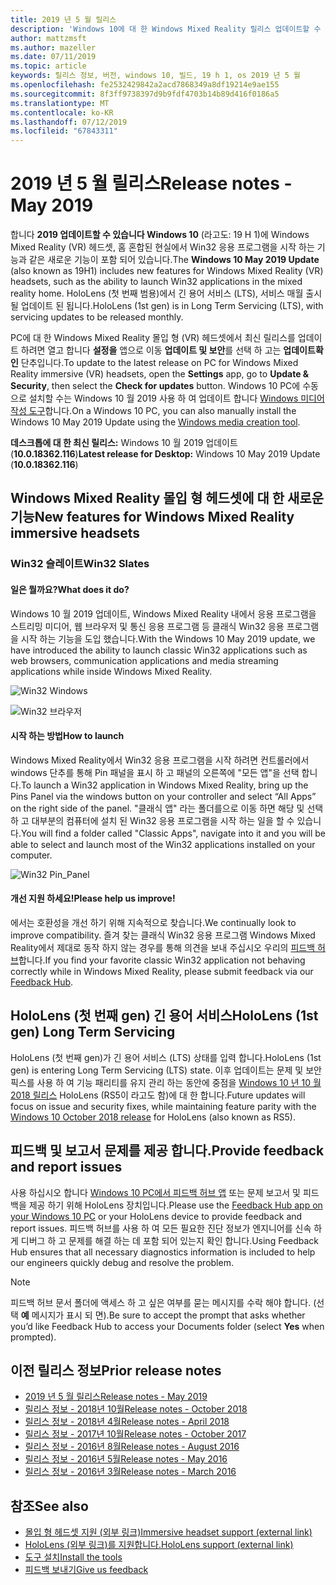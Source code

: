 ```yaml
---
title: 2019 년 5 월 릴리스
description: 'Windows 10에 대 한 Windows Mixed Reality 릴리스 업데이트할 수 있습니다 2019 (라고도: 19 H 1).'
author: mattzmsft
ms.author: mazeller
ms.date: 07/11/2019
ms.topic: article
keywords: 릴리스 정보, 버전, windows 10, 빌드, 19 h 1, os 2019 년 5 월
ms.openlocfilehash: fe2532429842a2acd7868349a8df19214e9ae155
ms.sourcegitcommit: 8f3ff9738397d9b9fdf4703b14b89d416f0186a5
ms.translationtype: MT
ms.contentlocale: ko-KR
ms.lasthandoff: 07/12/2019
ms.locfileid: "67843311"
---
```

# <a name="release-notes---may-2019"></a><span data-ttu-id="d8709-104">2019 년 5 월 릴리스</span><span class="sxs-lookup"><span data-stu-id="d8709-104">Release notes - May 2019</span></span>

<span data-ttu-id="d8709-105">합니다 **2019 업데이트할 수 있습니다 Windows 10** (라고도: 19 H 1)에 Windows Mixed Reality (VR) 헤드셋, 홈 혼합된 현실에서 Win32 응용 프로그램을 시작 하는 기능과 같은 새로운 기능이 포함 되어 있습니다.</span><span class="sxs-lookup"><span data-stu-id="d8709-105">The **Windows 10 May 2019 Update** (also known as 19H1) includes new features for Windows Mixed Reality (VR) headsets, such as the ability to launch Win32 applications in the mixed reality home.</span></span> <span data-ttu-id="d8709-106">HoloLens (첫 번째 범용)에서 긴 용어 서비스 (LTS), 서비스 매월 출시 될 업데이트 된 됩니다.</span><span class="sxs-lookup"><span data-stu-id="d8709-106">HoloLens (1st gen) is in Long Term Servicing (LTS), with servicing updates to be released monthly.</span></span>

<span data-ttu-id="d8709-107">PC에 대 한 Windows Mixed Reality 몰입 형 (VR) 헤드셋에서 최신 릴리스를 업데이트 하려면 열고 합니다 **설정을** 앱으로 이동 **업데이트 및 보안**를 선택 하 고는 **업데이트확인** 단추입니다.</span><span class="sxs-lookup"><span data-stu-id="d8709-107">To update to the latest release on PC for Windows Mixed Reality immersive (VR) headsets, open the **Settings** app, go to **Update & Security**, then select the **Check for updates** button.</span></span> <span data-ttu-id="d8709-108">Windows 10 PC에 수동으로 설치할 수는 Windows 10 월 2019 사용 하 여 업데이트 합니다 [Windows 미디어 작성 도구](https://www.microsoft.com/software-download/windows10)합니다.</span><span class="sxs-lookup"><span data-stu-id="d8709-108">On a Windows 10 PC, you can also manually install the Windows 10 May 2019 Update using the [Windows media creation tool](https://www.microsoft.com/software-download/windows10).</span></span>

<span data-ttu-id="d8709-109">**데스크톱에 대 한 최신 릴리스:** Windows 10 월 2019 업데이트 (**10.0.18362.116**)</span><span class="sxs-lookup"><span data-stu-id="d8709-109">**Latest release for Desktop:** Windows 10 May 2019 Update (**10.0.18362.116**)</span></span><br>

## <a name="new-features-for-windows-mixed-reality-immersive-headsets"></a><span data-ttu-id="d8709-110">Windows Mixed Reality 몰입 형 헤드셋에 대 한 새로운 기능</span><span class="sxs-lookup"><span data-stu-id="d8709-110">New features for Windows Mixed Reality immersive headsets</span></span>

### <a name="win32-slates"></a><span data-ttu-id="d8709-111">Win32 슬레이트</span><span class="sxs-lookup"><span data-stu-id="d8709-111">Win32 Slates</span></span>

#### <a name="what-does-it-do"></a><span data-ttu-id="d8709-112">일은 뭘까요?</span><span class="sxs-lookup"><span data-stu-id="d8709-112">What does it do?</span></span> 
<span data-ttu-id="d8709-113">Windows 10 월 2019 업데이트, Windows Mixed Reality 내에서 응용 프로그램을 스트리밍 미디어, 웹 브라우저 및 통신 응용 프로그램 등 클래식 Win32 응용 프로그램을 시작 하는 기능을 도입 했습니다.</span><span class="sxs-lookup"><span data-stu-id="d8709-113">With the Windows 10 May 2019 update, we have introduced the ability to launch classic Win32 applications such as web browsers, communication applications and media streaming applications while inside Windows Mixed Reality.</span></span> 

![Win32 Windows](images/mr-win32-slates-1.png)

![Win32 브라우저](images/mr-win32-slates-2.png)

#### <a name="how-to-launch"></a><span data-ttu-id="d8709-116">시작 하는 방법</span><span class="sxs-lookup"><span data-stu-id="d8709-116">How to launch</span></span>
<span data-ttu-id="d8709-117">Windows Mixed Reality에서 Win32 응용 프로그램을 시작 하려면 컨트롤러에서 windows 단추를 통해 Pin 패널을 표시 하 고 패널의 오른쪽에 "모든 앱"을 선택 합니다.</span><span class="sxs-lookup"><span data-stu-id="d8709-117">To launch a Win32 application in Windows Mixed Reality, bring up the Pins Panel via the windows button on your controller and select “All Apps” on the right side of the panel.</span></span>  <span data-ttu-id="d8709-118">"클래식 앱" 라는 폴더를으로 이동 하면 해당 및 선택 하 고 대부분의 컴퓨터에 설치 된 Win32 응용 프로그램을 시작 하는 일을 할 수 있습니다.</span><span class="sxs-lookup"><span data-stu-id="d8709-118">You will find a folder called "Classic Apps", navigate into it and you will be able to select and launch most of the Win32 applications installed on your computer.</span></span>

![Win32 Pin_Panel](images/mr-win32-slates-pinspanel.png)

#### <a name="please-help-us-improve"></a><span data-ttu-id="d8709-120">개선 지원 하세요!</span><span class="sxs-lookup"><span data-stu-id="d8709-120">Please help us improve!</span></span>
<span data-ttu-id="d8709-121">에서는 호환성을 개선 하기 위해 지속적으로 찾습니다.</span><span class="sxs-lookup"><span data-stu-id="d8709-121">We continually look to improve compatibility.</span></span>  <span data-ttu-id="d8709-122">즐겨 찾는 클래식 Win32 응용 프로그램 Windows Mixed Reality에서 제대로 동작 하지 않는 경우를 통해 의견을 보내 주십시오 우리의 [피드백 허브](https://support.microsoft.com/en-us/help/4021566/windows-10-send-feedback-to-microsoft-with-feedback-hub)합니다.</span><span class="sxs-lookup"><span data-stu-id="d8709-122">If you find your favorite classic Win32 application not behaving correctly while in Windows Mixed Reality, please submit feedback via our [Feedback Hub](https://support.microsoft.com/en-us/help/4021566/windows-10-send-feedback-to-microsoft-with-feedback-hub).</span></span>

## <a name="hololens-1st-gen-long-term-servicing"></a><span data-ttu-id="d8709-123">HoloLens (첫 번째 gen) 긴 용어 서비스</span><span class="sxs-lookup"><span data-stu-id="d8709-123">HoloLens (1st gen) Long Term Servicing</span></span>

<span data-ttu-id="d8709-124">HoloLens (첫 번째 gen)가 긴 용어 서비스 (LTS) 상태를 입력 합니다.</span><span class="sxs-lookup"><span data-stu-id="d8709-124">HoloLens (1st gen) is entering Long Term Servicing (LTS) state.</span></span> <span data-ttu-id="d8709-125">이후 업데이트는 문제 및 보안 픽스를 사용 하 여 기능 패리티를 유지 관리 하는 동안에 중점을 [Windows 10 년 10 월 2018 릴리스](release-notes-october-2018.md) HoloLens (RS5이 라고도 함)에 대 한 합니다.</span><span class="sxs-lookup"><span data-stu-id="d8709-125">Future updates will focus on issue and security fixes, while maintaining feature parity with the [Windows 10 October 2018 release](release-notes-october-2018.md) for HoloLens (also known as RS5).</span></span> 

## <a name="provide-feedback-and-report-issues"></a><span data-ttu-id="d8709-126">피드백 및 보고서 문제를 제공 합니다.</span><span class="sxs-lookup"><span data-stu-id="d8709-126">Provide feedback and report issues</span></span>

<span data-ttu-id="d8709-127">사용 하십시오 합니다 [Windows 10 PC에서 피드백 허브 앱](give-us-feedback.md) 또는 문제 보고서 및 피드백을 제공 하기 위해 HoloLens 장치입니다.</span><span class="sxs-lookup"><span data-stu-id="d8709-127">Please use the [Feedback Hub app on your Windows 10 PC](give-us-feedback.md) or your HoloLens device to provide feedback and report issues.</span></span> <span data-ttu-id="d8709-128">피드백 허브를 사용 하 여 모든 필요한 진단 정보가 엔지니어를 신속 하 게 디버그 하 고 문제를 해결 하는 데 포함 되어 있는지 확인 합니다.</span><span class="sxs-lookup"><span data-stu-id="d8709-128">Using Feedback Hub ensures that all necessary diagnostics information is included to help our engineers quickly debug and resolve the problem.</span></span>

>[!NOTE]
><span data-ttu-id="d8709-129">피드백 허브 문서 폴더에 액세스 하 고 싶은 여부를 묻는 메시지를 수락 해야 합니다. (선택 **예** 메시지가 표시 되 면).</span><span class="sxs-lookup"><span data-stu-id="d8709-129">Be sure to accept the prompt that asks whether you’d like Feedback Hub to access your Documents folder (select **Yes** when prompted).</span></span>

## <a name="prior-release-notes"></a><span data-ttu-id="d8709-130">이전 릴리스 정보</span><span class="sxs-lookup"><span data-stu-id="d8709-130">Prior release notes</span></span>

* [<span data-ttu-id="d8709-131">2019 년 5 월 릴리스</span><span class="sxs-lookup"><span data-stu-id="d8709-131">Release notes - May 2019</span></span>](release-notes-may-2019.md)
* [<span data-ttu-id="d8709-132">릴리스 정보 - 2018년 10월</span><span class="sxs-lookup"><span data-stu-id="d8709-132">Release notes - October 2018</span></span>](release-notes-october-2018.md)
* [<span data-ttu-id="d8709-133">릴리스 정보 - 2018년 4월</span><span class="sxs-lookup"><span data-stu-id="d8709-133">Release notes - April 2018</span></span>](release-notes-april-2018.md)
* [<span data-ttu-id="d8709-134">릴리스 정보 - 2017년 10월</span><span class="sxs-lookup"><span data-stu-id="d8709-134">Release notes - October 2017</span></span>](release-notes-october-2017.md)
* [<span data-ttu-id="d8709-135">릴리스 정보 - 2016년 8월</span><span class="sxs-lookup"><span data-stu-id="d8709-135">Release notes - August 2016</span></span>](release-notes-august-2016.md)
* [<span data-ttu-id="d8709-136">릴리스 정보 - 2016년 5월</span><span class="sxs-lookup"><span data-stu-id="d8709-136">Release notes - May 2016</span></span>](release-notes-may-2016.md)
* [<span data-ttu-id="d8709-137">릴리스 정보 - 2016년 3월</span><span class="sxs-lookup"><span data-stu-id="d8709-137">Release notes - March 2016</span></span>](release-notes-march-2016.md)

## <a name="see-also"></a><span data-ttu-id="d8709-138">참조</span><span class="sxs-lookup"><span data-stu-id="d8709-138">See also</span></span>
* [<span data-ttu-id="d8709-139">몰입 형 헤드셋 지원 (외부 링크)</span><span class="sxs-lookup"><span data-stu-id="d8709-139">Immersive headset support (external link)</span></span>](https://docs.microsoft.com/windows/mixed-reality/enthusiast-guide/troubleshooting-windows-mixed-reality)
* [<span data-ttu-id="d8709-140">HoloLens (외부 링크)를 지원합니다.</span><span class="sxs-lookup"><span data-stu-id="d8709-140">HoloLens support (external link)</span></span>](https://support.microsoft.com/products/hololens)
* [<span data-ttu-id="d8709-141">도구 설치</span><span class="sxs-lookup"><span data-stu-id="d8709-141">Install the tools</span></span>](install-the-tools.md)
* [<span data-ttu-id="d8709-142">피드백 보내기</span><span class="sxs-lookup"><span data-stu-id="d8709-142">Give us feedback</span></span>](give-us-feedback.md)

